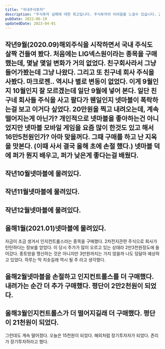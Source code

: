 ```yaml
---
title: "국내주식투자"
description: "주식투자 실패에 대한 회고입니다. 주식투자의 어려움을 느낄수 있습니다. 2020년 9월 부터 시작한 국내 주식 투자에 대해 기술하였습니다."
pubDate: 2022-06-19
updatedDate: 2023-04-01
---
```


## 작년9월(2020.09)해외주식을 시작하면서 국내 주식도 살짝 건들여 봤다. 처음에는 LIG넥스원이라는 종목을 구매했는데, 몇날 몇일 변화가 거의 없었다. 친구회사라서 그냥 들어가봤는데 그냥 나왔다. 그리고 또 친구네 회사 주식을 사봤다. 마크로젠.. 역시나 별로 변동이 없었다. 이게 9월인지 10월인지 잘 모르겠는데 일단 9월에 넣어 본다. 일단 친구네 회사들 주식을 사고 팔다가 웬일인지 넷마블이 폭락하는걸 보고 이거다 싶었다. 20만원을 찍고 내려오는데, 계속 떨어지는게 아닌가? 개인적으로 넷마블을 좋아하는건 아니었지만 넷마블 모바일 게임을 요즘 많이 한것도 있고 해서 16만5천원인가? 아마 맞을꺼다. 그때 구매를 하고 난 지옥을 맛본다. (이때 사서 결국 올해 초에 손절 했다.) 넷마블 덕에 퍼가 뭔지 배우고, 퍼가 낮은게 좋다는걸 배웠다.

## 작년10월넷마블에 물려있다.

## 작년11월넷마블에 물려있다.

## 작년12월넷마블에 물려있다.

## 올해1월(2021.01)넷마블에 물려있다.

자금이 조금 생겨서 인지컨트롤스라는 종목을 구매했다. 2차전지관련 주식으로 회사가 탄탄하다는 정보를 얻었다. 이 당시 주가가 많이 오르고 있는 상태라 2만3천원정도에 들어갔다. 종토방을 맹신하는 것은 아니지만 3만원까지는 가지 않을까 나도 덩달아 예상하고 있었다. 하루는 막 치솟길래 역시 될 주 라고 생각했다.

## 올해2월넷마블을 손절하고 인지컨트롤스를 더 구매했다. 내려가는 순간 더 추가 구매했다. 평단이 2만2천원이 되었다.

## 올해3월인지컨트롤스가 더 떨어지길래 더 구매했다. 평단이 21천원이 되었다.

그런데도 계속 떨어졌다.
오늘은 15천원이 되었다.
해외처럼 장기투자자가 되었다.
존리가 장기투자하라고 했다.